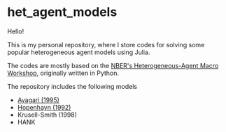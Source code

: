 # het_agent_models

Hello! 

This is my personal repository, where I store codes for solving some popular heterogeneous agent models using Julia.

The codes are mostly based on the [NBER's Heterogeneous-Agent Macro Workshop](https://www.nber.org/conferences/heterogeneous-agent-macro-workshop-spring-2022), originally written in Python.

The repository includes the following models
- [Ayagari (1995)](https://github.com/ruedatesta/het_agent_models/blob/main/ayagari_model.jl)
- [Hopenhayn (1992)](https://github.com/ruedatesta/het_agent_models/blob/main/hopenhayn_model_fn.jl)
- Krusell-Smith (1998)
- HANK
